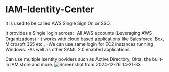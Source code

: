 # IAM-Identity-Center
It is used to be called AWS Single Sign On or SSO.

It provides a Single login across:
-All AWS accounts (Leveraging AWS Organizations)
-It works with cloud based applications like Salesforce, Box, Microsoft 365 etc.,
-We can use same login for EC2 instances running Windows.
-As well as other SAML 2.0 enabled applications.

Can use multiple isentity poviders such as Active Directory, Okta, the built-in IAM store and more.
![Screenshot from 2024-12-26 14-21-33](https://github.com/user-attachments/assets/62c309c4-cbbe-49f5-9d62-17da90616125)


